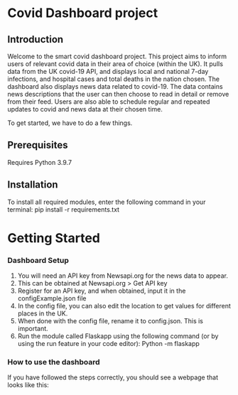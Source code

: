 # Covid Dashboard project 

## Introduction
Welcome to the smart covid dashboard project. This project aims to inform users of relevant covid data in their area of choice (within the UK). It pulls data from the UK covid-19 API, and displays 
local and national 7-day infections, and hospital cases and total deaths in the nation chosen. 
The dashboard also displays news data related to covid-19. The data contains news descriptions that the user can then choose to read in detail or remove from their feed. 
Users are also able to schedule regular and repeated updates to covid and news data at their chosen time. 


To get started, we have to do a few things. 
## Prerequisites
Requires Python 3.9.7

## Installation
To install all required modules, enter the following command in your terminal:
    pip install -r requirements.txt

# Getting Started
### Dashboard Setup
1. You will need an API key from Newsapi.org for the news data to appear. 
2. This can be obtained at Newsapi.org > Get API key
3. Register for an API key, and when obtained, input it in the configExample.json file
4. In the config file, you can also edit the location to get values for different places in the UK.
5. When done with the config file, rename it to config.json. This is important.
6. Run the module called Flaskapp using the following command (or by using the run feature in your code editor):
    Python -m flaskapp
 
### How to use the dashboard
If you have followed the steps correctly, you should see a webpage that looks like this:

